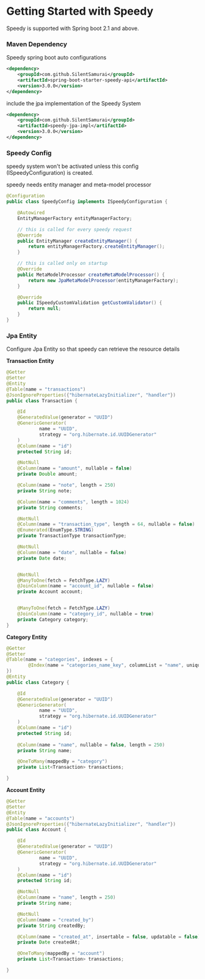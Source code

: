 # Getting Started with Speedy

Speedy is supported with Spring boot 2.1 and above.

### Maven Dependency

Speedy spring boot auto configurations

```xml
<dependency>
    <groupId>com.github.SilentSamurai</groupId>
    <artifactId>spring-boot-starter-speedy-api</artifactId>
    <version>3.0.0</version>
</dependency>
```

include the jpa implementation of the Speedy System

```xml
<dependency>
    <groupId>com.github.SilentSamurai</groupId>
    <artifactId>speedy-jpa-impl</artifactId>
    <version>3.0.0</version>
</dependency>
```

### Speedy Config

speedy system won't be activated unless this config (ISpeedyConfiguration) is created.

speedy needs entity manager and meta-model processor

```java
@Configuration
public class SpeedyConfig implements ISpeedyConfiguration {

    @Autowired
    EntityManagerFactory entityManagerFactory;

    // this is called for every speedy request
    @Override
    public EntityManager createEntityManager() {
        return entityManagerFactory.createEntityManager();
    }

    // this is called only on startup
    @Override
    public MetaModelProcessor createMetaModelProcessor() {
        return new JpaMetaModelProcessor(entityManagerFactory);
    }

    @Override
    public ISpeedyCustomValidation getCustomValidator() {
        return null;
    }
}
```

### Jpa Entity

Configure Jpa Entity so that speedy can retrieve the resource details

**Transaction Entity**

```java
@Getter
@Setter
@Entity
@Table(name = "transactions")
@JsonIgnoreProperties({"hibernateLazyInitializer", "handler"})
public class Transaction {

    @Id
    @GeneratedValue(generator = "UUID")
    @GenericGenerator(
            name = "UUID",
            strategy = "org.hibernate.id.UUIDGenerator"
    )
    @Column(name = "id")
    protected String id;

    @NotNull
    @Column(name = "amount", nullable = false)
    private Double amount;

    @Column(name = "note", length = 250)
    private String note;

    @Column(name = "comments", length = 1024)
    private String comments;

    @NotNull
    @Column(name = "transaction_type", length = 64, nullable = false)
    @Enumerated(EnumType.STRING)
    private TransactionType transactionType;

    @NotNull
    @Column(name = "date", nullable = false)
    private Date date;


    @NotNull
    @ManyToOne(fetch = FetchType.LAZY)
    @JoinColumn(name = "account_id", nullable = false)
    private Account account;


    @ManyToOne(fetch = FetchType.LAZY)
    @JoinColumn(name = "category_id", nullable = true)
    private Category category;
}
```

**Category Entity**

```java
@Getter
@Setter
@Table(name = "categories", indexes = {
        @Index(name = "categories_name_key", columnList = "name", unique = true)
})
@Entity
public class Category {

    @Id
    @GeneratedValue(generator = "UUID")
    @GenericGenerator(
            name = "UUID",
            strategy = "org.hibernate.id.UUIDGenerator"
    )
    @Column(name = "id")
    protected String id;
    
    @Column(name = "name", nullable = false, length = 250)
    private String name;

    @OneToMany(mappedBy = "category")
    private List<Transaction> transactions;

}
```

**Account Entity**

```java
@Getter
@Setter
@Entity
@Table(name = "accounts")
@JsonIgnoreProperties({"hibernateLazyInitializer", "handler"})
public class Account {

    @Id
    @GeneratedValue(generator = "UUID")
    @GenericGenerator(
            name = "UUID",
            strategy = "org.hibernate.id.UUIDGenerator"
    )
    @Column(name = "id")
    protected String id;

    @NotNull
    @Column(name = "name", length = 250)
    private String name;

    @NotNull
    @Column(name = "created_by")
    private String createdBy;

    @Column(name = "created_at", insertable = false, updatable = false)
    private Date createdAt;

    @OneToMany(mappedBy = "account")
    private List<Transaction> transactions;

}
```